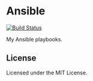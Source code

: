 # Ansible

[![Build Status][1]][2]

[1]: https://travis-ci.org/sestrella/ansible.svg?branch=master
[2]: https://travis-ci.org/sestrella/ansible

My Ansible playbooks.
## License

Licensed under the MIT License.
